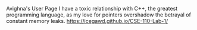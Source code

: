 Avighna's User Page
I have a toxic relationship with C++, the greatest programming language, as my love for pointers overshadow the betrayal of constant memory leaks.
https://icegawd.github.io/CSE-110-Lab-1/